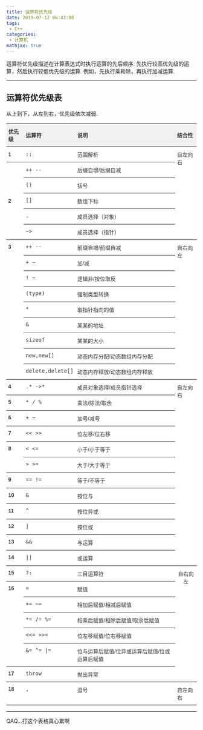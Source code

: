```yaml
---
title: 运算符优先级
date: 2019-07-12 06:43:08
tags:
 - C++
categories:
 - 计算机
mathjax: true
---
```


运算符优先级描述在计算表达式时执行运算的先后顺序. 先执行较高优先级的运算，然后执行较低优先级的运算. 例如，先执行乘和除，再执行加减运算. 

<!-- more -->

---
## 运算符优先级表

从上到下，从左到右，优先级依次减弱. 

<style type="text/css">
.tg  {border-collapse:collapse;border-spacing:0;border-color:#ccc;}
.tg td{font-family:Arial, sans-serif;font-size:14px;padding:10px 5px;border-style:solid;border-width:0px;overflow:hidden;word-break:normal;border-top-width:1px;border-bottom-width:1px;border-color:#ccc;color:#333;background-color:#fff;}
.tg th{font-family:Arial, sans-serif;font-size:14px;font-weight:normal;padding:10px 5px;border-style:solid;border-width:0px;overflow:hidden;word-break:normal;border-top-width:1px;border-bottom-width:1px;border-color:#ccc;color:#333;background-color:#f0f0f0;}
.tg .tg-b6b5{font-family:Verdana, Geneva, sans-serif !important;;border-color:inherit;text-align:left}
.tg .tg-30cg{font-weight:bold;font-family:"Arial Black", Gadget, sans-serif !important;;border-color:inherit;text-align:left;vertical-align:top}
.tg .tg-kiyi{font-weight:bold;border-color:inherit;text-align:left}
.tg .tg-3idj{font-weight:bold;font-family:"Arial Black", Gadget, sans-serif !important;;border-color:inherit;text-align:left}
.tg .tg-93b8{font-family:"Lucida Console", Monaco, monospace !important;;border-color:inherit;text-align:left}
.tg .tg-c3ow{border-color:inherit;text-align:center;vertical-align:top}
.tg .tg-ha72{font-weight:bold;font-family:Verdana, Geneva, sans-serif !important;;border-color:inherit;text-align:left}
.tg .tg-xldj{border-color:inherit;text-align:left}
.tg .tg-5nj1{font-family:"Lucida Console", Monaco, monospace !important;;border-color:inherit;text-align:left;vertical-align:top}
.tg .tg-r0kq{font-family:Verdana, Geneva, sans-serif !important;;border-color:inherit;text-align:left;vertical-align:top}
.tg .tg-0pky{border-color:inherit;text-align:left;vertical-align:top}
</style>
<table class="tg">
  <tr>
    <th class="tg-kiyi">优先级</th>
    <th class="tg-kiyi">运算符</th>
    <th class="tg-ha72">说明</th>
    <th class="tg-kiyi">结合性</th>
  </tr>
  <tr>
    <td class="tg-3idj">1</td>
    <td class="tg-93b8">::</td>
    <td class="tg-b6b5">范围解析</td>
    <td class="tg-0pky" rowspan="6">自左向右</td>
  </tr>
  <tr>
    <td class="tg-3idj" rowspan="5">2</td>
    <td class="tg-93b8">++  --</td>
    <td class="tg-b6b5">后缀自增/后缀自减</td>
  </tr>
  <tr>
    <td class="tg-5nj1">()</td>
    <td class="tg-r0kq">括号</td>
  </tr>
  <tr>
    <td class="tg-5nj1">[]</td>
    <td class="tg-r0kq">数组下标</td>
  </tr>
  <tr>
    <td class="tg-5nj1">.</td>
    <td class="tg-r0kq">成员选择（对象）</td>
  </tr>
  <tr>
    <td class="tg-5nj1">−&gt;</td>
    <td class="tg-r0kq">成员选择（指针）</td>
  </tr>
  <tr>
    <td class="tg-30cg" rowspan="9">3</td>
    <td class="tg-5nj1">++  --</td>
    <td class="tg-r0kq">前缀自增/前缀自减</td>
    <td class="tg-0pky" rowspan="9">自右向左</td>
  </tr>
  <tr>
    <td class="tg-5nj1">+  −</td>
    <td class="tg-r0kq">加/减</td>
  </tr>
  <tr>
    <td class="tg-5nj1">!  ~</td>
    <td class="tg-r0kq">逻辑非/按位取反</td>
  </tr>
  <tr>
    <td class="tg-5nj1">(type)</td>
    <td class="tg-r0kq">强制类型转换</td>
  </tr>
  <tr>
    <td class="tg-5nj1">*</td>
    <td class="tg-r0kq">取指针指向的值</td>
  </tr>
  <tr>
    <td class="tg-5nj1">&amp;</td>
    <td class="tg-r0kq">某某的地址</td>
  </tr>
  <tr>
    <td class="tg-5nj1">sizeof</td>
    <td class="tg-r0kq">某某的大小</td>
  </tr>
  <tr>
    <td class="tg-5nj1">new,new[]</td>
    <td class="tg-r0kq">动态内存分配/动态数组内存分配</td>
  </tr>
  <tr>
    <td class="tg-5nj1">delete,delete[]</td>
    <td class="tg-r0kq">动态内存释放/动态数组内存释放</td>
  </tr>
  <tr>
    <td class="tg-30cg">4</td>
    <td class="tg-5nj1">.*  -&gt;*</td>
    <td class="tg-r0kq">成员对象选择/成员指针选择</td>
    <td class="tg-0pky" rowspan="12">自左向右</td>
  </tr>
  <tr>
    <td class="tg-30cg">5</td>
    <td class="tg-5nj1">*  /   %</td>
    <td class="tg-r0kq">乘法/除法/取余</td>
  </tr>
  <tr>
    <td class="tg-30cg">6</td>
    <td class="tg-5nj1">+  −</td>
    <td class="tg-r0kq">加号/减号</td>
  </tr>
  <tr>
    <td class="tg-30cg">7</td>
    <td class="tg-5nj1">&lt;&lt;  &gt;&gt;</td>
    <td class="tg-r0kq">位左移/位右移</td>
  </tr>
  <tr>
    <td class="tg-30cg" rowspan="2">8</td>
    <td class="tg-5nj1">&lt;  &lt;=</td>
    <td class="tg-r0kq">小于/小于等于</td>
  </tr>
  <tr>
    <td class="tg-5nj1">&gt;  &gt;=</td>
    <td class="tg-r0kq">大于/大于等于</td>
  </tr>
  <tr>
    <td class="tg-30cg">9</td>
    <td class="tg-5nj1">==  !=</td>
    <td class="tg-r0kq">等于/不等于</td>
  </tr>
  <tr>
    <td class="tg-30cg">10</td>
    <td class="tg-5nj1">&amp;</td>
    <td class="tg-r0kq">按位与</td>
  </tr>
  <tr>
    <td class="tg-30cg">11</td>
    <td class="tg-5nj1">^</td>
    <td class="tg-r0kq">按位异或</td>
  </tr>
  <tr>
    <td class="tg-30cg">12</td>
    <td class="tg-5nj1">|</td>
    <td class="tg-r0kq">按位或</td>
  </tr>
  <tr>
    <td class="tg-30cg">13</td>
    <td class="tg-5nj1">&amp;&amp;</td>
    <td class="tg-r0kq">与运算</td>
  </tr>
  <tr>
    <td class="tg-30cg">14</td>
    <td class="tg-5nj1">||</td>
    <td class="tg-r0kq">或运算</td>
  </tr>
  <tr>
    <td class="tg-30cg">15</td>
    <td class="tg-5nj1">?:</td>
    <td class="tg-r0kq">三目运算符</td>
    <td class="tg-c3ow" rowspan="7">自右向左</td>
  </tr>
  <tr>
    <td class="tg-30cg" rowspan="5">16</td>
    <td class="tg-5nj1">=</td>
    <td class="tg-r0kq">赋值</td>
  </tr>
  <tr>
    <td class="tg-5nj1">+=  −=</td>
    <td class="tg-r0kq">相加后赋值/相减后赋值</td>
  </tr>
  <tr>
    <td class="tg-5nj1">*=  /=   %=</td>
    <td class="tg-r0kq">相乘后赋值/相除后赋值/取余后赋值</td>
  </tr>
  <tr>
    <td class="tg-5nj1">&lt;&lt;=  &gt;&gt;=</td>
    <td class="tg-r0kq">位左移赋值/位右移赋值</td>
  </tr>
  <tr>
    <td class="tg-5nj1">&amp;=  ^=  |=</td>
    <td class="tg-r0kq">位与运算后赋值/位异或运算后赋值/位或运算后赋值</td>
  </tr>
  <tr>
    <td class="tg-30cg">17</td>
    <td class="tg-5nj1">throw</td>
    <td class="tg-r0kq">抛出异常</td>
  </tr>
  <tr>
    <td class="tg-30cg">18</td>
    <td class="tg-5nj1">,</td>
    <td class="tg-r0kq">逗号</td>
    <td class="tg-0pky">自左向右</td>
  </tr>
</table>

---

QAQ...打这个表格真心累啊